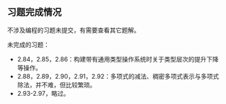## 习题完成情况

不涉及编程的习题未提交，有需要查看其它题解。

未完成的习题：
- 2.84，2.85，2.86：构建带有通用类型操作系统时关于类型层次的提升下降等操作。
- 2.88，2.89，2.90，2.91，2.92：多项式的减法、稠密多项式表示与多项式除法，并不难，但比较繁琐。
- 2.93-2.97，略过。